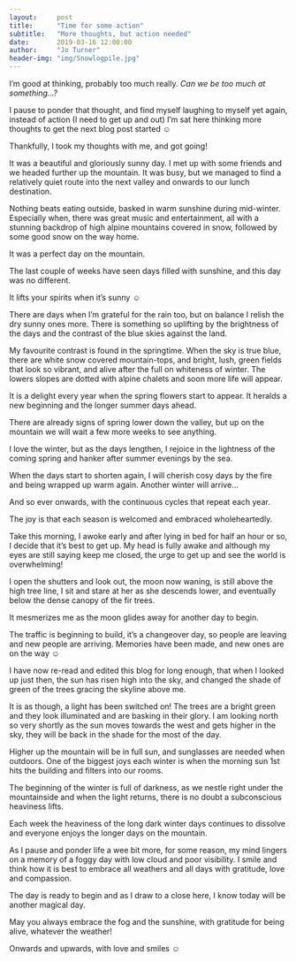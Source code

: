 ```yaml
---
layout:     post
title:      "Time for some action"
subtitle:   "More thoughts, but action needed"
date:       2019-03-16 12:00:00
author:     "Jo Turner"
header-img: "img/Snowlogpile.jpg"
---
```

I’m good at thinking, probably too much really. *Can we be too much at something…?*

I pause to ponder that thought, and find myself laughing to myself yet again, instead of action (I need to get up and out) I’m sat here thinking more thoughts to get the next blog post started ☺

Thankfully, I took my thoughts with me, and got going!

It was a beautiful and gloriously sunny day. I met up with some friends and we headed further up the mountain. It was busy, but we managed to find a relatively quiet route into the next valley and onwards to our lunch destination.

Nothing beats eating outside, basked in warm sunshine during mid-winter. Especially when, there was great music and entertainment, all with a stunning backdrop of high alpine mountains covered in snow, followed by some good snow on the way home. 

It was a perfect day on the mountain.

The last couple of weeks have seen days filled with sunshine, and this day was no different. 

It lifts your spirits when it’s sunny ☺

There are days when I’m grateful for the rain too, but on balance I relish the dry sunny ones more. There is something so uplifting by the brightness of the days and the contrast of the blue skies against the land.

My favourite contrast is found in the springtime. When the sky is true blue, there are white snow covered mountain-tops, and bright, lush, green fields that look so vibrant, and alive after the full on whiteness of winter. The lowers slopes are dotted with alpine chalets and soon more life will appear.

It is a delight every year when the spring flowers start to appear. It heralds a new beginning and the longer summer days ahead.

There are already signs of spring lower down the valley, but up on the mountain we will wait a few more weeks to see anything.

I love the winter, but as the days lengthen, I rejoice in the lightness of the coming spring and hanker after summer evenings by the sea.

When the days start to shorten again, I will cherish cosy days by the fire and being wrapped up warm again. Another winter will arrive…

And so ever onwards, with the continuous cycles that repeat each year.

The joy is that each season is welcomed and embraced wholeheartedly.

Take this morning, I awoke early and after lying in bed for half an hour or so, I decide that it’s best to get up. My head is fully awake and although my eyes are still saying keep me closed, the urge to get up and see the world is overwhelming!

I open the shutters and look out, the moon now waning, is still above the high tree line, I sit and stare at her as she descends lower, and eventually below the dense canopy of the fir trees. 

It mesmerizes me as the moon glides away for another day to begin.

The traffic is beginning to build, it’s a changeover day, so people are leaving and new people are arriving. Memories have been made, and new ones are on the way ☺

I have now re-read and edited this blog for long enough, that when I looked up just then, the sun has risen high into the sky, and changed the shade of green of the trees gracing the skyline above me.

It is as though, a light has been switched on! The trees are a bright green and they look illuminated and are basking in their glory. I am looking north so very shortly as the sun moves towards the west and gets higher in the sky, they will be back in the shade for the most of the day.

Higher up the mountain will be in full sun, and sunglasses are needed when outdoors. One of the biggest joys each winter is when the morning sun 1st hits the building and filters into our rooms.

The beginning of the winter is full of darkness, as we nestle right under the mountainside and when the light returns, there is no doubt a subconscious heaviness lifts. 

Each week the heaviness of the long dark winter days continues to dissolve and everyone enjoys the longer days on the mountain.

As I pause and ponder life a wee bit more, for some reason, my mind lingers on a memory of a foggy day with low cloud and poor visibility. I smile and think how it is best to embrace all weathers and all days with gratitude, love and compassion.

The day is ready to begin and as I draw to a close here, I know today will be another magical day.

May you always embrace the fog and the sunshine, with gratitude for being alive, whatever the weather! 

Onwards and upwards, with love and smiles ☺
